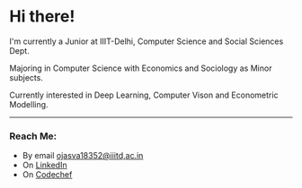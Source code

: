 # Hi there!

I'm currently a Junior at IIIT-Delhi, Computer Science and Social Sciences Dept.

Majoring in Computer Science with Economics and Sociology as Minor subjects.

Currently interested in Deep Learning, Computer Vison and Econometric Modelling.

---
### Reach Me:

- By email [ojasva18352@iiitd,ac.in](mailto:ojasva18352@iiitd.ac.in)
- On [LinkedIn](https://www.linkedin.com/in/ojasva-saxena-118473188/)
- On [Codechef](https://www.codechef.com/users/ojasiiitd)
